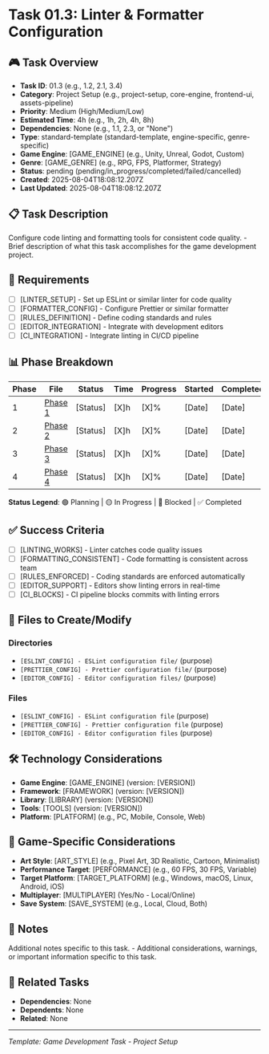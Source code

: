 # Task 01.3: Linter & Formatter Configuration

## 🎮 Task Overview
- **Task ID**: 01.3 (e.g., 1.2, 2.1, 3.4)
- **Category**: Project Setup (e.g., project-setup, core-engine, frontend-ui, assets-pipeline)
- **Priority**: Medium (High/Medium/Low)
- **Estimated Time**: 4h (e.g., 1h, 2h, 4h, 8h)
- **Dependencies**: None (e.g., 1.1, 2.3, or "None")
- **Type**: standard-template (standard-template, engine-specific, genre-specific)
- **Game Engine**: [GAME_ENGINE] (e.g., Unity, Unreal, Godot, Custom)
- **Genre**: [GAME_GENRE] (e.g., RPG, FPS, Platformer, Strategy)
- **Status**: pending (pending/in_progress/completed/failed/cancelled)
- **Created**: 2025-08-04T18:08:12.207Z
- **Last Updated**: 2025-08-04T18:08:12.207Z

## 📋 Task Description
Configure code linting and formatting tools for consistent code quality. - Brief description of what this task accomplishes for the game development project.

## 🎯 Requirements
- [ ] [LINTER_SETUP] - Set up ESLint or similar linter for code quality
- [ ] [FORMATTER_CONFIG] - Configure Prettier or similar formatter
- [ ] [RULES_DEFINITION] - Define coding standards and rules
- [ ] [EDITOR_INTEGRATION] - Integrate with development editors
- [ ] [CI_INTEGRATION] - Integrate linting in CI/CD pipeline

## 📊 Phase Breakdown
| Phase | File | Status | Time | Progress | Started | Completed |
|-------|------|--------|------|----------|---------|-----------|
| 1 | [Phase 1](./03-linter-formatter-config-phase-1.md) | [Status] | [X]h | [X]% | [Date] | [Date] |
| 2 | [Phase 2](./03-linter-formatter-config-phase-2.md) | [Status] | [X]h | [X]% | [Date] | [Date] |
| 3 | [Phase 3](./03-linter-formatter-config-phase-3.md) | [Status] | [X]h | [X]% | [Date] | [Date] |
| 4 | [Phase 4](./03-linter-formatter-config-phase-4.md) | [Status] | [X]h | [X]% | [Date] | [Date] |

**Status Legend**: 🟢 Planning | 🟡 In Progress | 🔴 Blocked | ✅ Completed

## ✅ Success Criteria
- [ ] [LINTING_WORKS] - Linter catches code quality issues
- [ ] [FORMATTING_CONSISTENT] - Code formatting is consistent across team
- [ ] [RULES_ENFORCED] - Coding standards are enforced automatically
- [ ] [EDITOR_SUPPORT] - Editors show linting errors in real-time
- [ ] [CI_BLOCKS] - CI pipeline blocks commits with linting errors

## 📁 Files to Create/Modify
### Directories
- `[ESLINT_CONFIG] - ESLint configuration file/` (purpose)
- `[PRETTIER_CONFIG] - Prettier configuration file/` (purpose)
- `[EDITOR_CONFIG] - Editor configuration files/` (purpose)

### Files
- `[ESLINT_CONFIG] - ESLint configuration file` (purpose)
- `[PRETTIER_CONFIG] - Prettier configuration file` (purpose)
- `[EDITOR_CONFIG] - Editor configuration files` (purpose)

## 🛠️ Technology Considerations
- **Game Engine**: [GAME_ENGINE] (version: [VERSION])
- **Framework**: [FRAMEWORK] (version: [VERSION])
- **Library**: [LIBRARY] (version: [VERSION])
- **Tools**: [TOOLS] (version: [VERSION])
- **Platform**: [PLATFORM] (e.g., PC, Mobile, Console, Web)

## 🎨 Game-Specific Considerations
- **Art Style**: [ART_STYLE] (e.g., Pixel Art, 3D Realistic, Cartoon, Minimalist)
- **Performance Target**: [PERFORMANCE] (e.g., 60 FPS, 30 FPS, Variable)
- **Target Platform**: [TARGET_PLATFORM] (e.g., Windows, macOS, Linux, Android, iOS)
- **Multiplayer**: [MULTIPLAYER] (Yes/No - Local/Online)
- **Save System**: [SAVE_SYSTEM] (e.g., Local, Cloud, Both)

## 📝 Notes
Additional notes specific to this task. - Additional considerations, warnings, or important information specific to this task.

## 🔗 Related Tasks
- **Dependencies**: None
- **Dependents**: None
- **Related**: None

---
*Template: Game Development Task - Project Setup* 